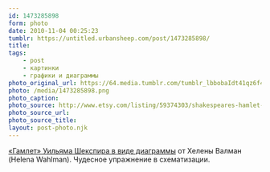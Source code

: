 ```yaml
---
id: 1473285898
form: photo
date: 2010-11-04 00:25:23
tumblr: https://untitled.urbansheep.com/post/1473285898/
title:
tags:
    - post
    - картинки
    - графики и диаграммы
photo_original_url: https://64.media.tumblr.com/tumblr_lbbobaIdt41qz6f4bo1_500.png
photo: /media/1473285898.png
photo_caption: 
photo_source: http://www.etsy.com/listing/59374303/shakespeares-hamlet-as-a-diagram-50x70
photo_source_url:
photo_source_title:
layout: post-photo.njk
---
```


<p><a href="http://www.etsy.com/listing/59374303/shakespeares-hamlet-as-a-diagram-50x70">«Гамлет» Уильяма Шекспира в виде диаграммы</a> от Хелены Валман (Helena Wahlman). Чудесное упражнение в схематизации.</p>
